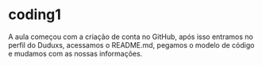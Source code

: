 # coding1
A aula começou com a criação de conta no GitHub, após isso entramos no perfil do Duduxs, acessamos o README.md, pegamos o modelo de código e mudamos com as nossas informações.
